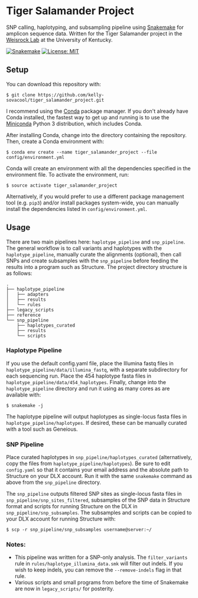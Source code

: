 # Tiger Salamander Project
SNP calling, haplotyping, and subsampling pipeline using [Snakemake](http://snakemake.readthedocs.io/en/stable/index.html) for amplicon sequence data.
Written for the Tiger Salamander project in the [Weisrock Lab](http://sweb.uky.edu/~dweis2/The_Weisrock_Lab/Front_Page.html) at the University of Kentucky.

[![Snakemake](https://img.shields.io/badge/snakemake-≥3.11.0-brightgreen.svg?style=flat-square)](https://snakemake.bitbucket.io) [![License: MIT](https://img.shields.io/badge/License-MIT-yellow.svg)](https://github.com/kelly-sovacool/tiger_salamander_project/blob/master/LICENSE.txt)

## Setup

You can download this repository with:
```
$ git clone https://github.com/kelly-sovacool/tiger_salamander_project.git
```

I recommend using the [Conda](https://conda.io/docs/) package manager. If you don't already have Conda installed, the fastest way to get up and running is to use the [Miniconda](https://conda.io/miniconda.html) Python 3 distribution, which includes Conda.

After installing Conda, change into the directory containing the repository. Then, create a Conda environment with:
```
$ conda env create --name tiger_salamander_project --file config/environment.yml
```

Conda will create an environment with all the dependencies specified in the environment file. To activate the environment, run:
```
$ source activate tiger_salamander_project
```

Alternatively, if you would prefer to use a different package management tool (e.g. `pip3`) and/or install packages system-wide, you can manually install the dependencies listed in `config/environment.yml`.

## Usage

There are two main pipelines here: `haplotype_pipeline` and `snp_pipeline`. The general workflow is to call variants and haplotypes with the `haplotype_pipeline`, manually curate the alignments (optional), then call SNPs and create subsamples with the `snp_pipeline` before feeding the results into a program such as Structure.
The project directory structure is as follows:
```
.
├── haplotype_pipeline
│   ├── adapters
│   ├── results
│   └── rules
├── legacy_scripts
├── reference
└── snp_pipeline
    ├── haplotypes_curated
    ├── results
    └── scripts
```

### Haplotype Pipeline

If you use the default config.yaml file, place the Illumina fastq files in `haplotype_pipeline/data/illumina_fastq`, with a separate subdirectory for each sequencing run. Place the 454 haplotype fasta files in `haplotype_pipeline/data/454_haplotypes`.
Finally, change into the `haplotype_pipeline` directory and run it using as many cores as are available with:
```
$ snakemake -j
```

The haplotype pipeline will output haplotypes as single-locus fasta files in `haplotype_pipeline/haplotypes`.
If desired, these can be manually curated with a tool such as Geneious.

### SNP Pipeline

Place curated haplotypes in `snp_pipeline/haplotypes_curated` (alternatively, copy the files from `haplotype_pipeline/haplotypes`). Be sure to edit `config.yaml` so that it contains your email address and the absolute path to Structure on your DLX account. Run it with the same `snakemake` command as above from the `snp_pipeline` directory.

The `snp_pipeline` outputs filtered SNP sites as single-locus fasta files in `snp_pipeline/snp_sites_filtered`, subsamples of the SNP data in Structure format and scripts for running Structure on the DLX in `snp_pipeline/snp_subsamples`. The subsamples and scripts can be copied to your DLX account for running Structure with:
```
$ scp -r snp_pipeline/snp_subsamples username@server:~/
```


### Notes:
 * This pipeline was written for a SNP-only analysis. The `filter_variants` rule in `rules/haplotype_illumina_data.smk` will filter out indels. If you wish to keep indels, you can remove the `--remove-indels` flag in that rule.
 * Various scripts and small programs from before the time of Snakemake are now in `legacy_scripts/` for posterity.
